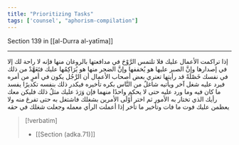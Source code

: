```yaml
---
title: "Prioritizing Tasks"
tags: ['counsel', "aphorism-compilation"]
---
```


 Section 139 in [[al-Durra al-yatīma]]

---
إذا تراكمت الأعمال عليك فلا تلتمس الرَّوْحَ في مدافعتها بالروغان منها فإنه لا راحة لك إلا في إصدارها وإنَّ الصبر عليها هو يُخففها وإنَّ الضجر منها هو يُرَاكِمُها عليك فتَعَهَّدْ من ذلك في نفسك خَصْلَةً قد رأيتها تعتري بعض أصحاب الأعمال أن الرَّجُل يكون في أمرٍ من أمره فيرد عليه شغل آخر ويأتيه شاغلٌ من النَّاس بكره تأخيره فيكدر ذلك بنفسه تكديرًا يفسد ما كان فيه وما ورد عليه حتى لا يحكم واحدًا منهما فإن وَرَدَ عليك مثلُ ذلك فليكن معك رأيك الذي تختار به الأمور ثم اختر أَوْلَى الأمرين بشغلك فاشتغل به حتى تفرغ منه ولا يعظمن عليك فوت ما فات وتأخير ما تأخر إذا أعملت الرأي معمله وجعلت شغلك في حقه

> [!verbatim]
> - [[Section (adka.71)]]
